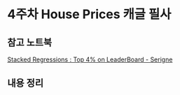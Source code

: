 # 4주차 House Prices 캐글 필사

## 참고 노트북

[Stacked Regressions : Top 4% on LeaderBoard - Serigne](https://colab.research.google.com/drive/1DEU0ASEQKTpeE8RjaqiBtf0xdahFW4uB#scrollTo=T7N4rtwL0oNx)


## 내용 정리